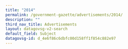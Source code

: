 ```yaml
---
title: "2014"
permalink: /government-gazette/advertisements/2014/
description: ""
third_nav_title: Advertisements
layout: datagovsg-v2-search
default_field: Subject
datagovsg-id: d_4e6f86c6dbfc00d158ff1f854c882e97
---
```

